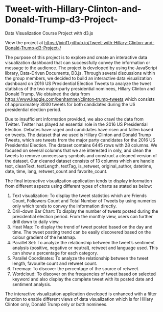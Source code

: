 # Tweet-with-Hillary-Clinton-and-Donald-Trump-d3-Project-
Data Visualization Course Project with d3.js

View the project at https://jxin11.github.io/Tweet-with-Hillary-Clinton-and-Donald-Trump-d3-Project-/

The purpose of this project is to explore and create an interactive data visualization dashboard
that can successfully convey the information or message to the audience. The project is
developed by using the JavaScript library, Data-Driven Documents, D3.js. Through several
discussions within the group members, we decided to build an interactive data visualization
dashboard on 2016 US Presidential Election Tweets to analyze the tweet statistics of the two
major-party presidential nominees, Hillary Clinton and Donald Trump. We obtained the data
from https://www.kaggle.com/benhamner/clinton-trump-tweets which consists of
approximately 3000 tweets for both candidates during the US presidential election period.

Due to insufficient information provided, we also crawl the data from Twitter. Twitter has
played an essential role in the 2016 US Presidential Election. Debates have raged and
candidates have risen and fallen based on tweets. The dataset that we used is Hillary Clinton
and Donald Trump Tweets, which are tweets from the major party candidates for the 2016
US Presidential Election. The dataset contains 6445 rows with 28 columns. We focused on
several columns that we are interested in only, and clean the tweets to remove unnecessary
symbols and construct a cleaned version of the dataset. Our cleaned dataset consists of 13
columns which are handle text, cleanText, textLength, textTag, is_retweet, original_author,
datetime, date, time, lang, retweet_count and favorite_count.

The final interactive visualization application tends to display information from different
aspects using different types of charts as stated as below:
1. Text visualization: To display the tweet statistics which are Friends Count, Followers
Count and Total Number of Tweets by using numerics only which tends to convey the
information directly.
2. Drill-down Bar Chart: To display the number of tweets posted during the presidential
election period. From the monthly view, users can further drill down to daily view.
3. Heat Map: To display the trend of tweet posted based on the day and time. The tweet
posting trend can be easily discovered based on the colour gradient of the heatmap.
4. Parallel Set: To analyze the relationship between the tweet’s sentiment analysis
(positive, negative or neutral), retweet and language used. This can show a percentage
for each category.
5. Parallel Coordinates: To analyze the relationship between the tweet length, favourite
count and retweet count.
6. Treemap: To discover the percentage of the source of retweet.
7. Wordcloud: To discover on the frequencies of tweet based on selected keyword and
also display the complete tweet with its posted date and sentiment analysis.

The interactive visualization application developed is enhanced with a filter function to
enable different views of data visualization which is for Hillary Clinton only, Donald Trump
only or both nominees.
